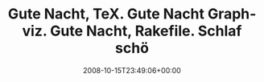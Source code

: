 ---
retweeted: false
source: <a href="http://twitter.com" rel="nofollow">Twitter Web Client</a>
entities:
  hashtags: []
  symbols: []
  user_mentions: []
  urls: []
display_text_range:
- '0'
- '100'
favorite_count: '0'
id_str: '961404157'
truncated: false
retweet_count: '0'
id: '961404157'
created_at: Wed Oct 15 23:49:06 +0000 2008
favorited: false
full_text: Gute Nacht, TeX. Gute Nacht Graphviz. Gute Nacht, Rakefile. Schlaf schön.
  Brauch euch morgen wieder!
lang: de
tags:
- pesos/twitter
date: '2008-10-15T23:49:06+00:00'
src: https://twitter.com/bascht/status/961404157
original_url: https://twitter.com/bascht/status/961404157
type: twitter_tweet
text: Gute Nacht, TeX. Gute Nacht Graphviz. Gute Nacht, Rakefile. Schlaf schön. Brauch
  euch morgen wieder!
title: Gute Nacht, TeX. Gute Nacht Graphviz. Gute Nacht, Rakefile. Schlaf schö

---